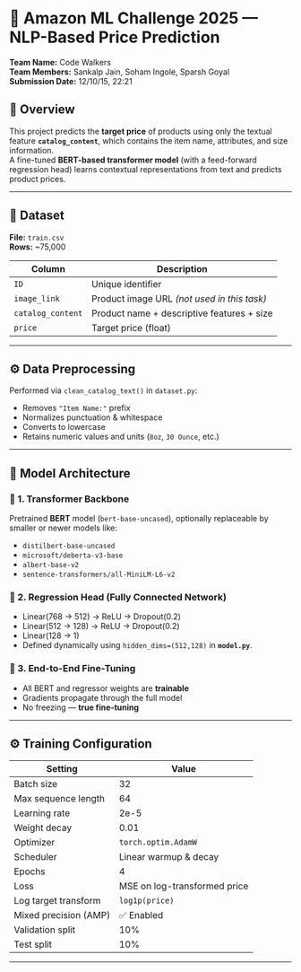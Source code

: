 # 🧠 Amazon ML Challenge 2025 — NLP-Based Price Prediction

**Team Name:** Code Walkers  
**Team Members:** Sankalp Jain, Soham Ingole, Sparsh Goyal  
**Submission Date:** 12/10/15, 22:21

## 📘 Overview
This project predicts the **target price** of products using only the textual feature **`catalog_content`**, which contains the item name, attributes, and size information.  
A fine-tuned **BERT-based transformer model** (with a feed-forward regression head) learns contextual representations from text and predicts product prices.

---

## 📂 Dataset

**File:** `train.csv`  
**Rows:** ~75,000  

| Column | Description |
|---------|-------------|
| `ID` | Unique identifier |
| `image_link` | Product image URL *(not used in this task)* |
| `catalog_content` | Product name + descriptive features + size |
| `price` | Target price (float) |

---

## ⚙️ Data Preprocessing

Performed via `clean_catalog_text()` in `dataset.py`:
- Removes `"Item Name:"` prefix  
- Normalizes punctuation & whitespace  
- Converts to lowercase  
- Retains numeric values and units (`8oz`, `30 Ounce`, etc.)

---

## 🧠 Model Architecture

### 🔹 1. Transformer Backbone
Pretrained **BERT** model (`bert-base-uncased`), optionally replaceable by smaller or newer models like:
- `distilbert-base-uncased`
- `microsoft/deberta-v3-base`
- `albert-base-v2`
- `sentence-transformers/all-MiniLM-L6-v2`

### 🔹 2. Regression Head (Fully Connected Network)

- Linear(768 → 512) → ReLU → Dropout(0.2)
- Linear(512 → 128) → ReLU → Dropout(0.2)
- Linear(128 → 1)
- Defined dynamically using `hidden_dims=(512,128)` in **`model.py`**.

### 🔹 3. End-to-End Fine-Tuning
- All BERT and regressor weights are **trainable**
- Gradients propagate through the full model
- No freezing — **true fine-tuning**

---

## ⚙️ Training Configuration

| Setting | Value |
|----------|--------|
| Batch size | 32 |
| Max sequence length | 64 |
| Learning rate | 2e-5 |
| Weight decay | 0.01 |
| Optimizer | `torch.optim.AdamW` |
| Scheduler | Linear warmup & decay |
| Epochs | 4 |
| Loss | MSE on log-transformed price |
| Log target transform | `log1p(price)` |
| Mixed precision (AMP) | ✅ Enabled |
| Validation split | 10% |
| Test split | 10% |

---